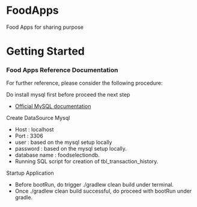 # FoodApps
Food Apps for sharing purpose

# Getting Started

### Food Apps Reference Documentation ######

For further reference, please consider the following procedure:

Do install mysql first before proceed the next step
* [Official MySQL documentation](https://dev.mysql.com/downloads/installer/)


Create DataSource Mysql 
* Host : localhost
* Port : 3306
* user : based on the mysql setup locally
* password : based on the mysql setup locally.
* database name : foodselectiondb.
* Running SQL script for creation of tbl_transaction_history.


Startup Application
* Before bootRun, do trigger ./gradlew clean build under terminal.
* Once ./gradlew clean build successful, do proceed with bootRun under gradle.
